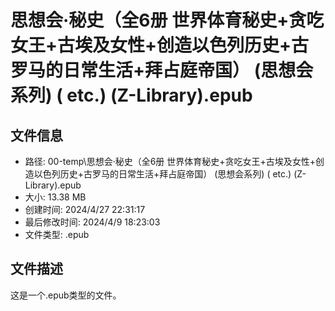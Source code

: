 ﻿# 思想会·秘史（全6册 世界体育秘史+贪吃女王+古埃及女性+创造以色列历史+古罗马的日常生活+拜占庭帝国） (思想会系列) ( etc.) (Z-Library).epub

## 文件信息
- 路径: 00-temp\思想会·秘史（全6册 世界体育秘史+贪吃女王+古埃及女性+创造以色列历史+古罗马的日常生活+拜占庭帝国） (思想会系列) ( etc.) (Z-Library).epub
- 大小: 13.38 MB
- 创建时间: 2024/4/27 22:31:17
- 最后修改时间: 2024/4/9 18:23:03
- 文件类型: .epub

## 文件描述
这是一个.epub类型的文件。

